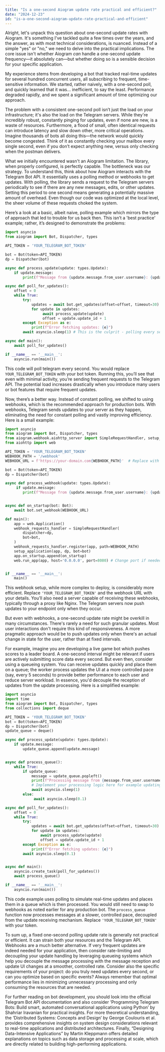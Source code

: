 ```yaml
---
title: "Is a one-second Aiogram update rate practical and efficient?"
date: "2024-12-23"
id: "is-a-one-second-aiogram-update-rate-practical-and-efficient"
---
```


Alright, let's unpack this question about one-second update rates with Aiogram. It's something I've tackled quite a few times over the years, and the answer, as with most technical considerations, is nuanced. Instead of a simple "yes" or "no," we need to delve into the practical implications. The core issue isn't whether Aiogram *can* handle a one-second update frequency—it absolutely can—but whether doing so is a sensible decision for your specific application.

My experience stems from developing a bot that tracked real-time updates for several hundred concurrent users, all subscribing to frequent, time-sensitive information. We started, rather naively, with a one-second poll, and quickly learned that it was… inefficient, to say the least. Performance degraded rapidly, and we spent a significant amount of time optimizing our approach.

The problem with a consistent one-second poll isn’t just the load on your infrastructure; it's also the load on the Telegram servers. While they're incredibly robust, constantly pinging for updates, even if none are new, is a waste of resources. Furthermore, a flood of small, often identical requests can introduce latency and slow down other, more critical operations. Imagine thousands of bots all doing this—the network would quickly become congested. Think of it as constantly checking your mailbox every single second, even if you don’t expect anything new, versus only checking when the postman delivers.

What we initially encountered wasn't an Aiogram limitation. The library, when properly configured, is perfectly capable. The bottleneck was our strategy. To understand this, think about how Aiogram interacts with the Telegram Bot API. It essentially uses a polling method or webhooks to get updates. With polling, the library sends a request to the Telegram servers periodically to see if there are any new messages, edits, or other updates. Setting this period to one second means generating a potentially massive amount of overhead. Even though our code was optimized at the local level, the sheer volume of these requests choked the system.

Here’s a look at a basic, albeit naive, polling example which mirrors the type of approach that led to trouble for us back then. This isn’t a 'best practice' example; rather, it’s designed to demonstrate the problems:

```python
import asyncio
from aiogram import Bot, Dispatcher, types

API_TOKEN = 'YOUR_TELEGRAM_BOT_TOKEN'

bot = Bot(token=API_TOKEN)
dp = Dispatcher(bot)

async def process_update(update: types.Update):
    if update.message:
        print(f"Message from {update.message.from_user.username}: {update.message.text}")

async def poll_for_updates():
    offset = 0
    while True:
        try:
            updates = await bot.get_updates(offset=offset, timeout=30) #using timeout helps avoid long waits.
            for update in updates:
                 await process_update(update)
                 offset = update.update_id + 1
        except Exception as e:
            print(f"Error fetching updates: {e}")
        await asyncio.sleep(1) # This is the culprit - polling every second.

async def main():
    await poll_for_updates()

if __name__ == '__main__':
    asyncio.run(main())
```

This code will poll telegram every second. You would replace `YOUR_TELEGRAM_BOT_TOKEN` with your bot token. Running this, you’ll see that even with minimal activity, you’re sending frequent requests to the Telegram API. The potential load increases drastically when you introduce many users or bot features that require frequent updates.

Now, there’s a better way. Instead of constant polling, we shifted to using webhooks, which is the recommended approach for production bots. With webhooks, Telegram sends updates to your server as they happen, eliminating the need for constant polling and vastly improving efficiency. Here is a small example:

```python
import asyncio
from aiogram import Bot, Dispatcher, types
from aiogram.webhook.aiohttp_server import SimpleRequestHandler, setup_application
from aiohttp import web

API_TOKEN = 'YOUR_TELEGRAM_BOT_TOKEN'
WEBHOOK_PATH = '/webhook'
WEBHOOK_URL = f'https://your-domain.com{WEBHOOK_PATH}'  # Replace with your actual webhook URL

bot = Bot(token=API_TOKEN)
dp = Dispatcher(bot)

async def process_webhook(update: types.Update):
     if update.message:
        print(f"Message from {update.message.from_user.username}: {update.message.text}")


async def on_startup(bot: Bot):
    await bot.set_webhook(WEBHOOK_URL)

def main():
    app = web.Application()
    webhook_requests_handler = SimpleRequestHandler(
        dispatcher=dp,
        bot=bot,
    )
    webhook_requests_handler.register(app, path=WEBHOOK_PATH)
    setup_application(app, dp, bot=bot)
    app.on_startup.append(on_startup)
    web.run_app(app, host='0.0.0.0', port=8080) # Change port if needed.


if __name__ == '__main__':
    main()

```

This webhook setup, while more complex to deploy, is considerably more efficient. Replace `'YOUR_TELEGRAM_BOT_TOKEN'` and the webhook URL with your details. You’ll also need a server capable of receiving these webhooks, typically through a proxy like Nginx. The Telegram servers now push updates to your endpoint only when they occur.

But even with webhooks, a one-second update rate might be overkill in many circumstances. There's rarely a need for such granular updates. Most user interactions don't require this kind of responsiveness. A more pragmatic approach would be to push updates only when there's an actual change in state for the user, rather than at fixed intervals.

For example, imagine you are developing a live game bot which pushes scores to a leader board. A one-second interval might be relevant if users are actively submitting score data every second. But even then, consider using a queueing system. You can receive updates quickly and place them on a queue; the worker process updates the UI at a more controlled pace (say, every 5 seconds) to provide better performance to each user and reduce server workload. In essence, you'd decouple the reception of updates from the update processing. Here is a simplified example:

```python
import asyncio
import time
from aiogram import Bot, Dispatcher, types
from collections import deque

API_TOKEN = 'YOUR_TELEGRAM_BOT_TOKEN'
bot = Bot(token=API_TOKEN)
dp = Dispatcher(bot)
update_queue = deque()

async def process_update(update: types.Update):
    if update.message:
        update_queue.append(update.message)


async def process_queue():
    while True:
        if update_queue:
            message = update_queue.popleft()
            print(f"Processing message from {message.from_user.username}: {message.text} at {time.time()}")
            # Implement your processing logic here for example updating the leaderboard or score.
            await asyncio.sleep(1)
        else:
             await asyncio.sleep(0.1)

async def poll_for_updates():
    offset = 0
    while True:
        try:
            updates = await bot.get_updates(offset=offset, timeout=30)
            for update in updates:
                await process_update(update)
                offset = update.update_id + 1
        except Exception as e:
            print(f"Error fetching updates: {e}")
        await asyncio.sleep(0.1)


async def main():
    asyncio.create_task(poll_for_updates())
    await process_queue()

if __name__ == '__main__':
    asyncio.run(main())
```

This code example uses polling to simulate real-time updates and places them in a queue which is then processed. You would still need to swap to webhooks as noted earlier for any production bot. The `process_queue` function now processes messages at a slower, controlled pace, decoupled from the update receiving mechanism. Replace `'YOUR_TELEGRAM_BOT_TOKEN'` with your token.

To sum up, a fixed one-second polling update rate is generally not practical or efficient. It can strain both your resources and the Telegram API. Webhooks are a much better alternative. If very frequent updates are indeed needed for your application, then consider rate-limiting and decoupling your update handling by leveraging queueing systems which help you decouple the message processing with the message reception and update UI changes at a smoother, controlled rate. Consider also the specific requirements of your project: do you truly need updates every second, or can you optimize based on specific events? Always remember that optimal performance lies in minimizing unnecessary processing and only consuming the resources that are needed.

For further reading on bot development, you should look into the official Telegram Bot API documentation and also consider ‘Programming Telegram Bots: Build smart, automated conversational applications using Python’ by Shahriar Iravanian for practical insights. For more theoretical understanding, the ‘Distributed Systems: Concepts and Design’ by George Coulouris et al. provides comprehensive insights on system design considerations relevant to real-time applications and distributed architectures. Finally, “Designing Data-Intensive Applications” by Martin Kleppmann offers detailed explanations on topics such as data storage and processing at scale, which are directly related to building high-performing applications.
